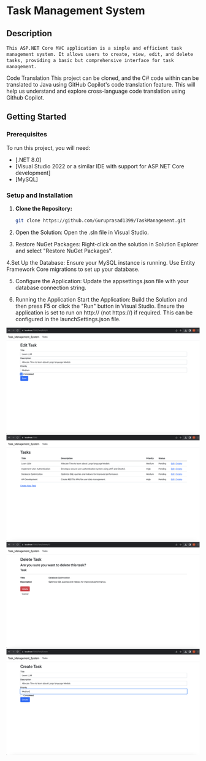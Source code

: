 # Task Management System

## Description

    This ASP.NET Core MVC application is a simple and efficient task management system. It allows users to create, view, edit, and delete tasks, providing a basic but comprehensive interface for task management.

Code Translation
This project can be cloned, and the C# code within can be translated to Java using GitHub Copilot's code translation feature. This will help us understand and explore cross-language code translation using Github Copilot.

## Getting Started

### Prerequisites

To run this project, you will need:

- [.NET 8.0]
- [Visual Studio 2022 or a similar IDE with support for ASP.NET Core development]
- [MySQL]

### Setup and Installation

1. **Clone the Repository:**

   ```bash
   git clone https://github.com/Guruprasad1399/TaskManagement.git

   ```

2. Open the Solution:
   Open the .sln file in Visual Studio.

3. Restore NuGet Packages:
   Right-click on the solution in Solution Explorer and select "Restore NuGet Packages".

4.Set Up the Database:
Ensure your MySQL instance is running.
Use Entity Framework Core migrations to set up your database.

5. Configure the Application:
   Update the appsettings.json file with your database connection string.

6. Running the Application
   Start the Application:
   Build the Solution and then press F5 or click the "Run" button in Visual Studio.
   Ensure the application is set to run on http:// (not https://) if required. This can be configured in the launchSettings.json file.

![Edit Task](/Screenshots/1.png)
![Tasks List](/Screenshots/2.png)
![Edit Task](/screenshots/3.png)
![Create Task](/screenshots/5.png)
